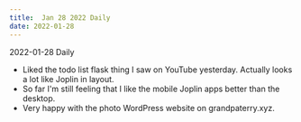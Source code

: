 ```yaml
---
title:  Jan 28 2022 Daily
date: 2022-01-28
---
```

2022-01-28 Daily 

* Liked the todo list flask thing I saw on YouTube yesterday. Actually looks a lot like Joplin in layout.
* So far I'm still feeling that I like the mobile Joplin apps better than the desktop. 
* Very happy with the photo WordPress website on grandpaterry.xyz.

